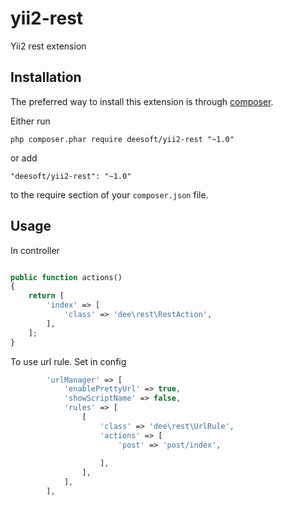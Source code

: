 yii2-rest
============

Yii2 rest extension

Installation
------------

The preferred way to install this extension is through [composer](http://getcomposer.org/download/).

Either run

```
php composer.phar require deesoft/yii2-rest "~1.0"
```

or add

```
"deesoft/yii2-rest": "~1.0"
```

to the require section of your `composer.json` file.

Usage
-----

In controller
```php

public function actions()
{
    return [
        'index' => [
            'class' => 'dee\rest\RestAction',
        ],
    ];
}
```
To use url rule. Set in config
```php
        'urlManager' => [
            'enablePrettyUrl' => true,
            'showScriptName' => false,
            'rules' => [
                [
                    'class' => 'dee\rest\UrlRule',
                    'actions' => [
                        'post' => 'post/index',
                        
                    ],
                ],
            ],
        ],
```
